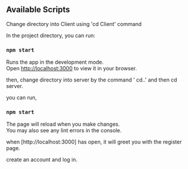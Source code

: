 
## Available Scripts

Change directory into Client using 'cd Client' command

In the project directory, you can run:

### `npm start`

Runs the app in the development mode.\
Open [http://localhost:3000](http://localhost:3000) to view it in your browser.

then, change directory into server by the command ' cd..' and then cd server.

you can run,

### `npm start`

The page will reload when you make changes.\
You may also see any lint errors in the console.

when [http://localhost:3000] has open, it will greet you with the register page.

create an account and log in.
